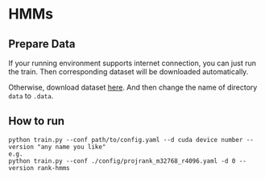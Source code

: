 # HMMs
## Prepare Data
If your running environment supports internet connection, you can just run the train. Then corresponding dataset will be downloaded automatically.

Otherwise, download dataset [here](https://drive.google.com/file/d/1f0nKHmXrBIs-LkH4XikYoM8xKM49FhA5/view?usp=sharing). And then change the name of directory `data` to `.data`.

## How to run
```
python train.py --conf path/to/config.yaml --d cuda device number --version "any name you like"
e.g.
python train.py --conf ./config/projrank_m32768_r4096.yaml -d 0 --version rank-hmms
```